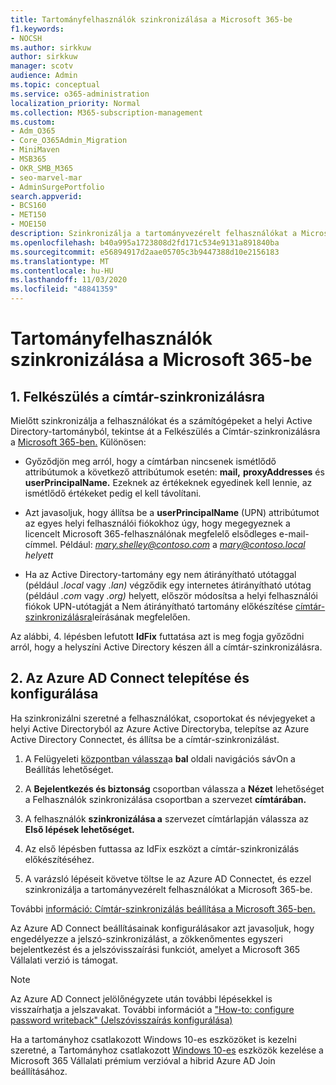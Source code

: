 ```yaml
---
title: Tartományfelhasználók szinkronizálása a Microsoft 365-be
f1.keywords:
- NOCSH
ms.author: sirkkuw
author: sirkkuw
manager: scotv
audience: Admin
ms.topic: conceptual
ms.service: o365-administration
localization_priority: Normal
ms.collection: M365-subscription-management
ms.custom:
- Adm_O365
- Core_O365Admin_Migration
- MiniMaven
- MSB365
- OKR_SMB_M365
- seo-marvel-mar
- AdminSurgePortfolio
search.appverid:
- BCS160
- MET150
- MOE150
description: Szinkronizálja a tartományvezérelt felhasználókat a Microsoft 365 Vállalati verzióval.
ms.openlocfilehash: b40a995a1723808d2fd171c534e9131a891840ba
ms.sourcegitcommit: e56894917d2aae05705c3b9447388d10e2156183
ms.translationtype: MT
ms.contentlocale: hu-HU
ms.lasthandoff: 11/03/2020
ms.locfileid: "48841359"
---
```

# <a name="synchronize-domain-users-to-microsoft-365"></a>Tartományfelhasználók szinkronizálása a Microsoft 365-be

## <a name="1-prepare-for-directory-synchronization"></a>1. Felkészülés a címtár-szinkronizálásra 

Mielőtt szinkronizálja a felhasználókat és a számítógépeket a helyi Active Directory-tartományból, tekintse át a Felkészülés a Címtár-szinkronizálásra a [Microsoft 365-ben.](https://docs.microsoft.com/microsoft-365/enterprise/prepare-for-directory-synchronization) Különösen:

   - Győződjön meg arról, hogy a címtárban nincsenek ismétlődő attribútumok a következő attribútumok esetén: **mail,** **proxyAddresses** és **userPrincipalName.** Ezeknek az értékeknek egyedinek kell lennie, az ismétlődő értékeket pedig el kell távolítani.
   
   - Azt javasoljuk, hogy állítsa be a **userPrincipalName** (UPN) attribútumot az egyes helyi felhasználói fiókokhoz úgy, hogy megegyeznek a licencelt Microsoft 365-felhasználónak megfelelő elsődleges e-mail-címmel. Például: *mary.shelley@contoso.com* a *mary@contoso.local helyett*
   
   - Ha az Active Directory-tartomány egy nem átirányítható utótaggal (például *.local* vagy *.lan)* végződik egy internetes átirányítható utótag (például *.com* vagy *.org)* helyett, először módosítsa a helyi felhasználói fiókok UPN-utótagját a Nem átirányítható tartomány előkészítése [címtár-szinkronizálásra](https://docs.microsoft.com/microsoft-365/enterprise/prepare-a-non-routable-domain-for-directory-synchronization)leírásának megfelelően. 

Az alábbi, 4. lépésben lefutott **IdFix** futtatása azt is meg fogja győződni arról, hogy a helyszíni Active Directory készen áll a címtár-szinkronizálásra.

## <a name="2-install-and-configure-azure-ad-connect"></a>2. Az Azure AD Connect telepítése és konfigurálása

Ha szinkronizálni szeretné a felhasználókat, csoportokat és névjegyeket a helyi Active Directoryból az Azure Active Directoryba, telepítse az Azure Active Directory Connectet, és állítsa be a címtár-szinkronizálást. 

 1. A Felügyeleti [központban válassza](https://go.microsoft.com/fwlink/p/?linkid=2024339)a **bal** oldali navigációs sávOn a Beállítás lehetőséget.

 2. A **Bejelentkezés és biztonság** csoportban válassza a **Nézet** lehetőséget a Felhasználók szinkronizálása csoportban a szervezet **címtárában.**

 3. A felhasználók **szinkronizálása a** szervezet címtárlapján válassza az **Első lépések lehetőséget.**

 4. Az első lépésben futtassa az IdFix eszközt a címtár-szinkronizálás előkészítéséhez.

 5. A varázsló lépéseit követve töltse le az Azure AD Connectet, és ezzel szinkronizálja a tartományvezérelt felhasználókat a Microsoft 365-be.


További [információ: Címtár-szinkronizálás beállítása a Microsoft 365-ben.](https://docs.microsoft.com/microsoft-365/enterprise/set-up-directory-synchronization)

Az Azure AD Connect beállításainak konfigurálásakor azt javasoljuk, hogy engedélyezze a  jelszó-szinkronizálást, a zökkenőmentes egyszeri bejelentkezést és a jelszóvisszaírási funkciót, amelyet a Microsoft 365 Vállalati verzió is támogat. 

> [!NOTE]
> Az Azure AD Connect jelölőnégyzete után további lépésekkel is visszaírhatja a jelszavakat. További információt a ["How-to: configure password writeback" (Jelszóvisszaírás konfigurálása)](https://docs.microsoft.com/azure/active-directory/authentication/howto-sspr-writeback) 

Ha a tartományhoz csatlakozott Windows 10-es eszközöket is kezelni szeretné, a Tartományhoz csatlakozott [Windows 10-es](manage-windows-devices.md) eszközök kezelése a Microsoft 365 Vállalati prémium verzióval a hibrid Azure AD Join beállításához. 